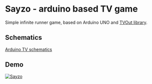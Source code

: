 # Sayzo - arduino based TV game

Simple infinite runner game, based on Arduino UNO and [TVOut library](https://github.com/Avamander/arduino-tvout/).

## Schematics
[Arduino TV schematics](https://raw.githubusercontent.com/dknight/sayzo/master/sketch.png)

## Demo
[![Sayzo](http://img.youtube.com/vi/UhbbKIgVEA8/0.jpg)](http://www.youtube.com/watch?v=UhbbKIgVEA8)
